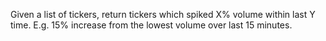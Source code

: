 Given a list of tickers, return tickers which spiked X% volume within last Y time.
E.g. 15% increase from the lowest volume over last 15 minutes.
